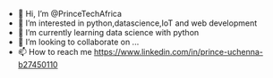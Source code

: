 - 👋 Hi, I’m @PrinceTechAfrica
- 👀 I’m interested in python,datascience,IoT and web development 
- 🌱 I’m currently learning data science with python
- 💞️ I’m looking to collaborate on ...
- 📫 How to reach me https://www.linkedin.com/in/prince-uchenna-b27450110

<!---
PrinceTechAfrica/PrinceTechAfrica is a ✨ special ✨ repository because its `README.md` (this file) appears on your GitHub profile.
You can click the Preview link to take a look at your changes.
--->
